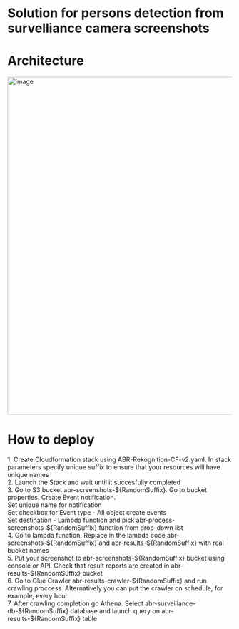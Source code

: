 # Solution for persons detection from survelliance camera screenshots

<H1>Architecture</H1>
<img width="758" alt="image" src="https://github.com/user-attachments/assets/49239597-0c95-4705-8b49-16048f6232fd" />

<H1>How to deploy</H1>
1. Create Cloudformation stack using ABR-Rekognition-CF-v2.yaml. In stack parameters specify unique suffix to ensure that your resources will have unique names
</br>
2. Launch the Stack and wait until it succesfully completed
</br>
3. Go to S3 bucket abr-screenshots-${RandomSuffix}. Go to bucket properties. Create Event notification. 
</br>Set unique name for notification
</br>Set checkbox for Event type - All object create events
</br>Set destination - Lambda function and pick abr-process-screenshots-${RandomSuffix} function from drop-down list
</br>
4. Go to lambda function. Replace in the lambda code abr-screenshots-${RandomSuffix} and abr-results-${RandomSuffix}  with real bucket names
</br>
5. Put your screenshot to abr-screenshots-${RandomSuffix} bucket using console or API. Check that result reports are created in abr-results-${RandomSuffix} bucket
</br>
6. Go to Glue Crawler abr-results-crawler-${RandomSuffix} and run crawling proccess. Alternatively you can put the crawler on schedule, for example, every hour.
</br>
7. After crawling completion go Athena. Select abr-surveillance-db-${RandomSuffix} database and launch query on abr-results-${RandomSuffix} table

